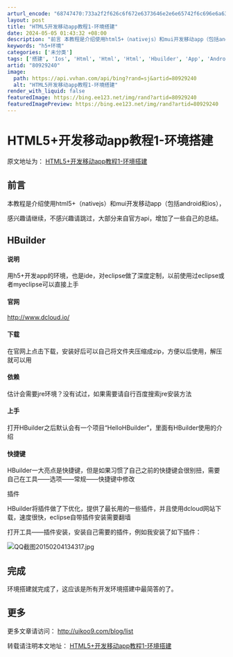 ```yaml
---
arturl_encode: "68747470:733a2f2f626c6f672e6373646e2e6e65742f6c696e6a636169:2f61727469636c652f64657461696c732f3830393239323430"
layout: post
title: "HTML5开发移动app教程1-环境搭建"
date: 2024-05-05 01:43:32 +08:00
description: "前言 本教程是介绍使用html5+（nativejs）和mui开发移动app（包括android和i"
keywords: "h5+环境"
categories: ['未分类']
tags: ['搭建', 'Ios', 'Html', 'Html', 'Html', 'Hbuilder', 'App', 'Android']
artid: "80929240"
image:
  path: https://api.vvhan.com/api/bing?rand=sj&artid=80929240
  alt: "HTML5开发移动app教程1-环境搭建"
render_with_liquid: false
featuredImage: https://bing.ee123.net/img/rand?artid=80929240
featuredImagePreview: https://bing.ee123.net/img/rand?artid=80929240
---
```


# HTML5+开发移动app教程1-环境搭建

原文地址为：
[HTML5+开发移动app教程1-环境搭建](http://www.javaxxz.com/thread-366535-1-1.html)
  
  

## 前言

本教程是介绍使用html5+（nativejs）和mui开发移动app（包括android和ios），

感兴趣请继续，不感兴趣请跳过，大部分来自官方api，增加了一些自己的总结。

## HBuilder

#### 说明

用h5+开发app的环境，也是ide，对eclipse做了深度定制，以前使用过eclipse或者myeclipse可以直接上手

#### 官网

<http://www.dcloud.io/>

#### 下载

在官网上点击下载，安装好后可以自己将文件夹压缩成zip，方便以后使用，解压就可以用

#### 依赖

估计会需要jre环境？没有试过，如果需要请自行百度搜索jre安装方法

#### 上手

打开HBuilder之后默认会有一个项目“HelloHBuilder”，里面有HBuilder使用的介绍

#### 快捷键

HBuilder一大亮点是快捷键，但是如果习惯了自己之前的快捷键会很别扭，需要自己在工具——选项——常规——快捷键中修改

插件

HBuilder将插件做了下优化，提供了最长用的一些插件，并且使用dcloud网站下载，速度很快，eclipse自带插件安装需要翻墙

打开工具——插件安装，安装自己需要的插件，例如我安装了如下插件：

![QQ截图20150204134317.jpg](https://i-blog.csdnimg.cn/blog_migrate/ecbbb60f0b6e0f111c54b379b0e72474.png "1423028593341087719.jpg")

## 完成

环境搭建就完成了，这应该是所有开发环境搭建中最简答的了。

## 更多

更多文章请访问：
<http://uikoo9.com/blog/list>

  
转载请注明本文地址：
[HTML5+开发移动app教程1-环境搭建](http://www.javaxxz.com/thread-366535-1-1.html)